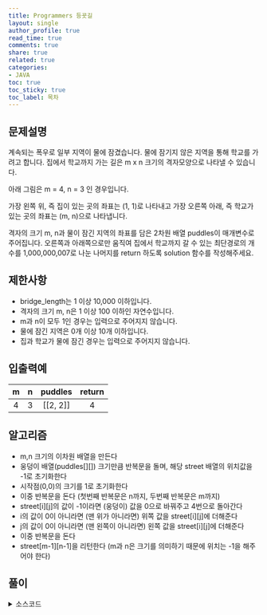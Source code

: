```yaml
---
title: Programmers 등굣길
layout: single
author_profile: true
read_time: true
comments: true
share: true
related: true
categories:
- JAVA
toc: true
toc_sticky: true
toc_label: 목차
---
```


## 문제설명
계속되는 폭우로 일부 지역이 물에 잠겼습니다. 물에 잠기지 않은 지역을 통해 학교를 가려고 합니다. 집에서 학교까지 가는 길은 m x n 크기의 격자모양으로 나타낼 수 있습니다.

아래 그림은 m = 4, n = 3 인 경우입니다.

가장 왼쪽 위, 즉 집이 있는 곳의 좌표는 (1, 1)로 나타내고 가장 오른쪽 아래, 즉 학교가 있는 곳의 좌표는 (m, n)으로 나타냅니다.

격자의 크기 m, n과 물이 잠긴 지역의 좌표를 담은 2차원 배열 puddles이 매개변수로 주어집니다. 오른쪽과 아래쪽으로만 움직여 집에서 학교까지 갈 수 있는 최단경로의 개수를 1,000,000,007로 나눈 나머지를 return 하도록 solution 함수를 작성해주세요.



## 제한사항
- bridge_length는 1 이상 10,000 이하입니다. <br>
- 격자의 크기 m, n은 1 이상 100 이하인 자연수입니다.<br>
- m과 n이 모두 1인 경우는 입력으로 주어지지 않습니다.<br>
- 물에 잠긴 지역은 0개 이상 10개 이하입니다.<br>
- 집과 학교가 물에 잠긴 경우는 입력으로 주어지지 않습니다.<br>


## 입출력예

|m|n|puddles|return|
|:-------------------------:|:-------------------------------:|:-----------------------------:|:-----------------------------:|
|4|3|[[2, 2]]|4|



## 알고리즘
- m,n 크기의 이차원 배열을 만든다 <br>
- 웅덩이 배열(puddles[][]) 크기만큼 반복문을 돌며, 해당 street 배열의 위치값을 -1로 초기화한다 <br>
- 시작점(0,0)의 크기를 1로 초기화한다 <br>
- 이중 반복문을 돈다 (첫번째 반복문은 n까지, 두번째 반복문은 m까지) <br>
- street[i][j]의 값이 -1이라면 (웅덩이) 값을 0으로 바꿔주고 4번으로 돌아간다 <br>
- i의 값이 0이 아니라면 (맨 위가 아니라면) 위쪽 값을 street[i][j]에 더해준다 <br>
- j의 값이 0이 아니라면 (맨 왼쪽이 아니라면) 왼쪽 값을 street[i][j]에 더해준다 <br>
- 이중 반복문을 돈다 <br>
- street[m-1][n-1]을 리턴한다 (m과 n은 크기를 의미하기 때문에 위치는 -1을 해주어야 한다)<br>

## 풀이

<details>
<summary>소스코드</summary>
<div markdown="1">

```java
class Solution {
    public int solution(int m, int n, int[][] puddles) {
        int[][] street = new int[n][m];
        
        for (int[] puddle : puddles)
            street[puddle[1]-1][puddle[0]-1] = -1;
        
        street[0][0] = 1; // 시작점은 1로 저장
        
        for(int i=0;i<n;i++){
            for(int j=0;j<m;j++){
                if(street[i][j] == -1) { // 웅덩이면 0으로 바꾸고 continue
                    street[i][j] = 0; 
                    continue;
                }
                if(i != 0) {
                    street[i][j] += street[i-1][j]% 1000000007; //위쪽
                }
                if(j != 0) {
                    street[i][j] += street[i][j-1]% 1000000007; //왼쪽
                }
            }    
        }
        return street[n-1][m-1]% 1000000007;
    }
}
```
</div>
</details>

